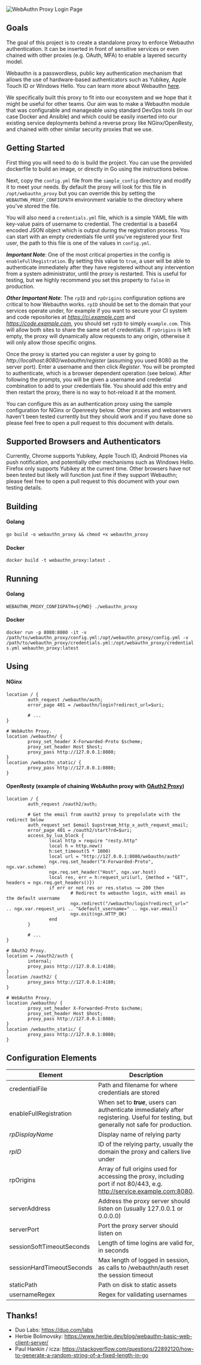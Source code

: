 ![WebAuthn Proxy Login Page](/assets/images/screengrab.png)

## Goals
The goal of this project is to create a standalone proxy to enforce Webauthn authentication. It can be inserted in front of sensitive services or even chained with other proxies (e.g. OAuth, MFA) to enable a layered security model. 

Webauthn is a passwordless, public key authentication mechanism that allows the use of hardware-based authenticators such as Yubikey, Apple Touch ID or Windows Hello. You can learn more about Webauthn [here](https://webauthn.guide/). 

We specifically built this proxy to fit into our ecosystem and we hope that it might be useful for other teams. Our aim was to make a Webauthn module that was configurable and manageable using standard DevOps tools (in our case Docker and Ansible) and which could be easily inserted into our existing service deployments behind a reverse proxy like NGinx/OpenResty, and chained with other similar security proxies that we use.

 

## Getting Started
First thing you will need to do is build the project. You can use the provided dockerfile to build an image, or directly in Go using the instructions below.

Next, copy the `config.yml` file from the `sample_config` directory and modify it to meet your needs. By default the proxy will look for this file in `/opt/webauthn_proxy` but you can override this by setting the `WEBAUTHN_PROXY_CONFIGPATH` environment variable to the directory where you've stored the file. 

You will also need a `credentials.yml` file, which is a simple YAML file with key-value pairs of username to credential. The credential is a base64 encoded JSON object which is output during the registration process. You can start with an empty credentials file until you've registered your first user, the path to this file is one of the values in `config.yml`. 

_**Important Note**_: One of the most critical properties in the config is `enableFullRegistration`. By setting this value to `true`, a user will be able to authenticate immediately after they have registered without any intervention from a system administrator, until the proxy is restarted. This is useful for testing, but we highly recommend you set this property to `false` in production.

_**Other Important Note**_: The `rpID` and `rpOrigins` configuration options are critical to how Webauthn works. `rpID` should be set to the domain that your services operate under, for example if you want to secure your CI system and code repositories at _https://ci.example.com_ and _https://code.example.com_, you should set `rpID` to simply `example.com`. This will allow both sites to share the same set of credentials. If `rpOrigins` is left empty, the proxy will dynamically allow requests to any origin, otherwise it will only allow those specific origins.

Once the proxy is started you can register a user by going to _http://localhost:8080/webauthn/register_ (assuming you used 8080 as the server port). Enter a username and then click _Register_. You will be prompted to authenticate, which is a browser dependent operation (see below). After following the prompts, you will be given a username and credential combination to add to your credentials file. You should add this entry and then restart the proxy, there is no way to hot-reload it at the moment.

You can configure this as an authentication proxy using the sample configuration for NGinx or Openresty below. Other proxies and webservers haven't been tested currently but they should work and if you have done so please feel free to open a pull request to this document with details.

 

## Supported Browsers and Authenticators
Currently, Chrome supports Yubikey, Apple Touch ID, Android Phones via push notification, and potentially other mechanisms such as Windows Hello. Firefox only supports Yubikey at the current time. Other browsers have not been tested but likely will function just fine if they support Webauthn; please feel free to open a pull request to this document with your own testing details.

 

## Building 
#### Golang
`go build -o webauthn_proxy && chmod +x webauthn_proxy`

#### Docker
`docker build -t webauthn_proxy:latest .`


## Running 
#### Golang 
`WEBAUTHN_PROXY_CONFIGPATH=${PWD} ./webauthn_proxy`

#### Docker
`docker run -p 8080:8080 -it -v /path/to/webauthn_proxy/config.yml:/opt/webauthn_proxy/config.yml -v /path/to/webauthn_proxy/credentials.yml:/opt/webauthn_proxy/credentials.yml webauthn_proxy:latest`

 

## Using
#### NGinx
```
location / {
        auth_request /webauthn/auth;
        error_page 401 = /webauthn/login?redirect_url=$uri;

        # ... 
}

# WebAuthn Proxy.
location /webauthn/ {
        proxy_set_header X-Forwarded-Proto $scheme;
        proxy_set_header Host $host;
        proxy_pass http://127.0.0.1:8080;
}
location /webauthn_static/ {
        proxy_pass http://127.0.0.1:8080;
}
```

#### OpenResty (example of chaining WebAuthn proxy with [OAuth2 Proxy](https://github.com/oauth2-proxy/oauth2-proxy))
```
location / {
        auth_request /oauth2/auth;

        # Get the email from oauth2 proxy to prepolulate with the redirect below
        auth_request_set $email $upstream_http_x_auth_request_email;
        error_page 401 = /oauth2/start?rd=$uri;  
        access_by_lua_block {
                local http = require "resty.http"
                local h = http.new()
                h:set_timeout(5 * 1000)
                local url = "http://127.0.0.1:8080/webauthn/auth"
                ngx.req.set_header("X-Forwarded-Proto", ngx.var.scheme)
                ngx.req.set_header("Host", ngx.var.host)
                local res, err = h:request_uri(url, {method = "GET", headers = ngx.req.get_headers()})
                if err or not res or res.status ~= 200 then
                        # Redirect to webauthn login, with email as the default username
                        ngx.redirect("/webauthn/login?redirect_url=" .. ngx.var.request_uri .. "&default_username=" .. ngx.var.email)
                        ngx.exit(ngx.HTTP_OK)
                end
        }  

        # ...
}

# OAuth2 Proxy.
location = /oauth2/auth {
        internal;
        proxy_pass http://127.0.0.1:4180;
}
location /oauth2/ {
        proxy_pass http://127.0.0.1:4180;
}

# WebAuthn Proxy.
location /webauthn/ {
        proxy_set_header X-Forwarded-Proto $scheme;
        proxy_set_header Host $host;
        proxy_pass http://127.0.0.1:8080;
}
location /webauthn_static/ {
        proxy_pass http://127.0.0.1:8080;
}
```

 

## Configuration Elements
| Element | Description | Default |
| ------- | ----------- | ------- |
| credentialFile | Path and filename for where credentials are stored | /opt/webauthn_proxy/credentials.yml |
| enableFullRegistration | When set to **_true_**, users can authenticate immediately after registering. Useful for testing, but generally not safe for production. | false |
| *rpDisplayName* | Display name of relying party | _<None>_ |
| *rpID* | ID of the relying party, usually the domain the proxy and callers live under | _<None>_ |
| rpOrigins | Array of full origins used for accessing the proxy, including port if not 80/443, e.g. http://service.example.com:8080. | All Origins |
| serverAddress | Address the proxy server should listen on (usually 127.0.0.1 or 0.0.0.0) | 127.0.0.1 |
| serverPort | Port the proxy server should listen on | 8080 |
| sessionSoftTimeoutSeconds | Length of time logins are valid for, in seconds | 28800 (8 hours) |
| sessionHardTimeoutSeconds | Max length of logged in session, as calls to /webauthn/auth reset the session timeout | 86400 (24 hours) |
| staticPath | Path on disk to static assets | /static/ |
| usernameRegex | Regex for validating usernames | ^.*$ |

 

## Thanks! 
- Duo Labs: https://duo.com/labs
- Herbie Bolimovsky: https://www.herbie.dev/blog/webauthn-basic-web-client-server/
- Paul Hankin / icza:  https://stackoverflow.com/questions/22892120/how-to-generate-a-random-string-of-a-fixed-length-in-go


